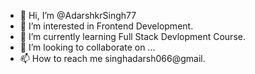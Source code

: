 - 👋 Hi, I’m @AdarshkrSingh77
- 👀 I’m interested in Frontend Development.
- 🌱 I’m currently learning Full Stack Devlopment Course.
- 💞️ I’m looking to collaborate on ...
- 📫 How to reach me singhadarsh066@gmail.

<!---
AdarshkrSingh77/AdarshkrSingh77 is a ✨ special ✨ repository because its `README.md` (this file) appears on your GitHub profile.
You can click the Preview link to take a look at your changes.
--->
